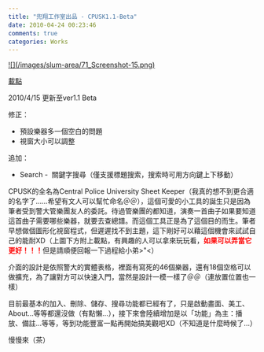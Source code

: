 ```yaml
---
title: "兜翔工作室出品 - CPUSK1.1-Beta"
date: 2010-04-24 00:23:46
comments: true
categories: Works
---
```

<p><a href="http://cssula.twgg.org/wp-content/uploads/2010/04/Screenshot-15.png">![](/images/slum-area/71_Screenshot-15.png)</a></p><p><a href="http://www.cs.nctu.edu.tw/~whchien/CPUSK-Beta.rar">載點</a></p><p>2010/4/15 更新至ver1.1 Beta</p><p>修正：</p><ul><li>預設樂器多一個空白的問題</li><li>視窗大小可以調整</li></ul><p>追加：</p><ul><li>Search -&nbsp; 關鍵字搜尋（僅支援標題搜索，搜索時可用方向鍵上下移動）</li></ul><p>CPUSK的全名為Central Police University Sheet Keeper（我真的想不到更合適的名字了&hellip;&hellip;希望有文人可以幫忙命名＠＠），這個可愛的小工具的誕生只是因為筆者受到警大管樂團友人的委託。待過管樂團的都知道，演奏一首曲子如果要知道這首曲子需要哪些樂器，就要去查總譜。而這個工具正是為了這個目的而生。筆者早想做個圖形化視窗程式，但遲遲找不到主題，這下剛好可以藉這個機會來試試自己的能耐XD（上圖下方附上載點，有興趣的人可以拿來玩玩看，<span style="color: #ff0000;"><b>如果可以弄當它更好！！！</b></span>但是請順便回報一下過程給小弟&gt;"&lt;）</p><p>介面的設計是依照警大的實體表格，裡面有寫死的46個樂器，還有18個空格可以做擴充，為了讓對方可以快速入門，當然是設計一模一樣了＠＠（連放置位置也一樣）</p><p>目前最基本的加入、刪除、儲存、搜尋功能都已經有了，只是啟動畫面、美工、About&hellip;等等都還沒做（有點懶&hellip;），接下來會陸續增加是以「功能」為主：播放、備註&hellip;等等，等到功能豐富一點再開始搞美觀吧XD（不知道是什麼時候了&hellip;）</p><p>慢慢來（茶）</p>
